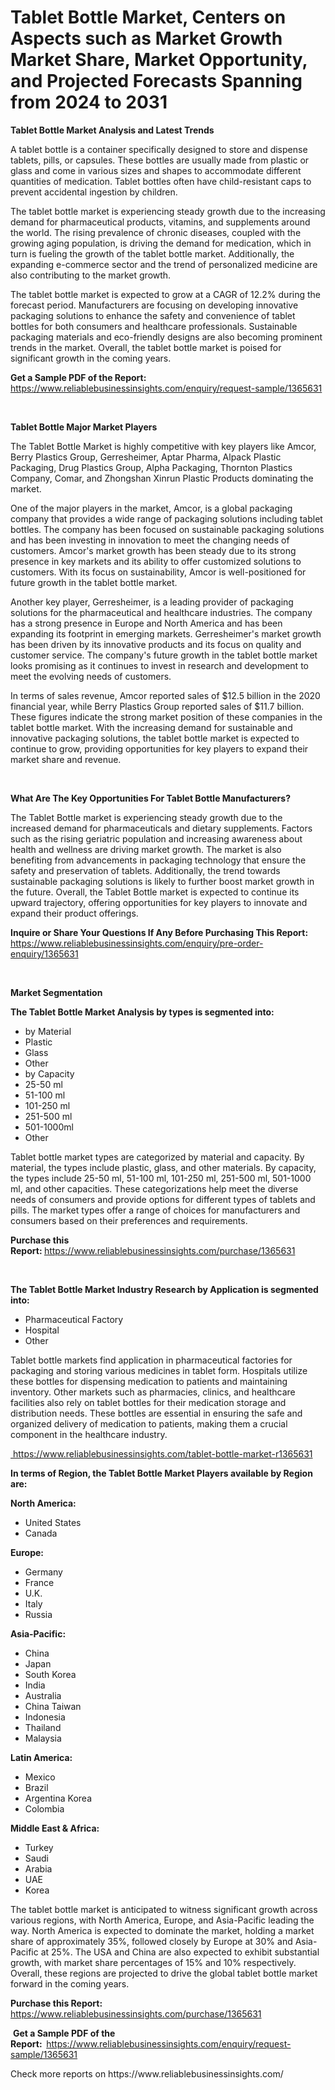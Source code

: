 <p><h1>Tablet Bottle Market, Centers on Aspects such as Market Growth Market Share, Market Opportunity, and Projected Forecasts Spanning from 2024 to 2031</h1></p><p><strong>Tablet Bottle Market Analysis and Latest Trends</strong></p>
<p><p>A tablet bottle is a container specifically designed to store and dispense tablets, pills, or capsules. These bottles are usually made from plastic or glass and come in various sizes and shapes to accommodate different quantities of medication. Tablet bottles often have child-resistant caps to prevent accidental ingestion by children.</p><p>The tablet bottle market is experiencing steady growth due to the increasing demand for pharmaceutical products, vitamins, and supplements around the world. The rising prevalence of chronic diseases, coupled with the growing aging population, is driving the demand for medication, which in turn is fueling the growth of the tablet bottle market. Additionally, the expanding e-commerce sector and the trend of personalized medicine are also contributing to the market growth.</p><p>The tablet bottle market is expected to grow at a CAGR of 12.2% during the forecast period. Manufacturers are focusing on developing innovative packaging solutions to enhance the safety and convenience of tablet bottles for both consumers and healthcare professionals. Sustainable packaging materials and eco-friendly designs are also becoming prominent trends in the market. Overall, the tablet bottle market is poised for significant growth in the coming years.</p></p>
<p><strong>Get a Sample PDF of the Report:&nbsp;</strong> <a href="https://www.reliablebusinessinsights.com/enquiry/request-sample/1365631">https://www.reliablebusinessinsights.com/enquiry/request-sample/1365631</a></p>
<p>&nbsp;</p>
<p><strong>Tablet Bottle Major Market Players</strong></p>
<p><p>The Tablet Bottle Market is highly competitive with key players like Amcor, Berry Plastics Group, Gerresheimer, Aptar Pharma, Alpack Plastic Packaging, Drug Plastics Group, Alpha Packaging, Thornton Plastics Company, Comar, and Zhongshan Xinrun Plastic Products dominating the market.</p><p>One of the major players in the market, Amcor, is a global packaging company that provides a wide range of packaging solutions including tablet bottles. The company has been focused on sustainable packaging solutions and has been investing in innovation to meet the changing needs of customers. Amcor's market growth has been steady due to its strong presence in key markets and its ability to offer customized solutions to customers. With its focus on sustainability, Amcor is well-positioned for future growth in the tablet bottle market.</p><p>Another key player, Gerresheimer, is a leading provider of packaging solutions for the pharmaceutical and healthcare industries. The company has a strong presence in Europe and North America and has been expanding its footprint in emerging markets. Gerresheimer's market growth has been driven by its innovative products and its focus on quality and customer service. The company's future growth in the tablet bottle market looks promising as it continues to invest in research and development to meet the evolving needs of customers.</p><p>In terms of sales revenue, Amcor reported sales of $12.5 billion in the 2020 financial year, while Berry Plastics Group reported sales of $11.7 billion. These figures indicate the strong market position of these companies in the tablet bottle market. With the increasing demand for sustainable and innovative packaging solutions, the tablet bottle market is expected to continue to grow, providing opportunities for key players to expand their market share and revenue.</p></p>
<p>&nbsp;</p>
<p><strong>What Are The Key Opportunities For Tablet Bottle Manufacturers?</strong></p>
<p><p>The Tablet Bottle market is experiencing steady growth due to the increased demand for pharmaceuticals and dietary supplements. Factors such as the rising geriatric population and increasing awareness about health and wellness are driving market growth. The market is also benefiting from advancements in packaging technology that ensure the safety and preservation of tablets. Additionally, the trend towards sustainable packaging solutions is likely to further boost market growth in the future. Overall, the Tablet Bottle market is expected to continue its upward trajectory, offering opportunities for key players to innovate and expand their product offerings.</p></p>
<p><strong>Inquire or Share Your Questions If Any Before Purchasing This Report:</strong> <a href="https://www.reliablebusinessinsights.com/enquiry/pre-order-enquiry/1365631">https://www.reliablebusinessinsights.com/enquiry/pre-order-enquiry/1365631</a></p>
<p>&nbsp;</p>
<p><strong>Market Segmentation</strong></p>
<p><strong>The Tablet Bottle Market Analysis by types is segmented into:</strong></p>
<p><ul><li>by Material</li><li>Plastic</li><li>Glass</li><li>Other</li><li>by Capacity</li><li>25-50 ml</li><li>51-100 ml</li><li>101-250 ml</li><li>251-500 ml</li><li>501-1000ml</li><li>Other</li></ul></p>
<p><p>Tablet bottle market types are categorized by material and capacity. By material, the types include plastic, glass, and other materials. By capacity, the types include 25-50 ml, 51-100 ml, 101-250 ml, 251-500 ml, 501-1000 ml, and other capacities. These categorizations help meet the diverse needs of consumers and provide options for different types of tablets and pills. The market types offer a range of choices for manufacturers and consumers based on their preferences and requirements.</p></p>
<p><strong>Purchase this Report:&nbsp;</strong><a href="https://www.reliablebusinessinsights.com/purchase/1365631">https://www.reliablebusinessinsights.com/purchase/1365631</a></p>
<p>&nbsp;</p>
<p><strong>The Tablet Bottle Market Industry Research by Application is segmented into:</strong></p>
<p><ul><li>Pharmaceutical Factory</li><li>Hospital</li><li>Other</li></ul></p>
<p><p>Tablet bottle markets find application in pharmaceutical factories for packaging and storing various medicines in tablet form. Hospitals utilize these bottles for dispensing medication to patients and maintaining inventory. Other markets such as pharmacies, clinics, and healthcare facilities also rely on tablet bottles for their medication storage and distribution needs. These bottles are essential in ensuring the safe and organized delivery of medication to patients, making them a crucial component in the healthcare industry.</p></p>
<p><a href="https://www.reliablebusinessinsights.com/tablet-bottle-market-r1365631">&nbsp;https://www.reliablebusinessinsights.com/tablet-bottle-market-r1365631</a></p>
<p><strong>In terms of Region, the Tablet Bottle Market Players available by Region are:</strong></p>
<p>
    <p> <strong> North America: </strong>
        <ul>
            <li>United States</li>
            <li>Canada</li>
        </ul>
        </p> 
    <p> <strong> Europe: </strong>
        <ul>
            <li>Germany</li>
            <li>France</li>
            <li>U.K.</li>
            <li>Italy</li>
            <li>Russia</li>
        </ul>
        </p> 
    <p> <strong> Asia-Pacific: </strong>
        <ul>
            <li>China</li>
            <li>Japan</li>
            <li>South Korea</li>
            <li>India</li>
            <li>Australia</li>
            <li>China Taiwan</li>
            <li>Indonesia</li>
            <li>Thailand</li>
            <li>Malaysia</li>
        </ul>
        </p> 
    <p> <strong> Latin America: </strong>
        <ul>
            <li>Mexico</li>
            <li>Brazil</li>
            <li>Argentina Korea</li>
            <li>Colombia</li>
        </ul>
        </p> 
    <p> <strong> Middle East & Africa: </strong>
        <ul>
            <li>Turkey</li>
            <li>Saudi</li>
            <li>Arabia</li>
            <li>UAE</li>
            <li>Korea</li>
        </ul>
    </p>
    </p>
<p><p>The tablet bottle market is anticipated to witness significant growth across various regions, with North America, Europe, and Asia-Pacific leading the way. North America is expected to dominate the market, holding a market share of approximately 35%, followed closely by Europe at 30% and Asia-Pacific at 25%. The USA and China are also expected to exhibit substantial growth, with market share percentages of 15% and 10% respectively. Overall, these regions are projected to drive the global tablet bottle market forward in the coming years.</p></p>
<p><strong>Purchase this Report: </strong><a href="https://www.reliablebusinessinsights.com/purchase/1365631">https://www.reliablebusinessinsights.com/purchase/1365631</a></p>
<p>&nbsp;<strong>Get a Sample PDF of the Report:&nbsp;&nbsp;</strong><a href="https://www.reliablebusinessinsights.com/enquiry/request-sample/1365631">https://www.reliablebusinessinsights.com/enquiry/request-sample/1365631</a></p>
<p><strong></strong></p>
<p>Check more reports on https://www.reliablebusinessinsights.com/</p>